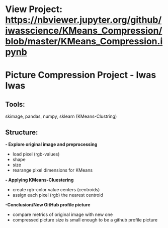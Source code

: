 # View Project: https://nbviewer.jupyter.org/github/iwasscience/KMeans_Compression/blob/master/KMeans_Compression.ipynb

# Picture Compression Project - Iwas Iwas

## Tools:

skimage, pandas, numpy, sklearn (KMeans-Clustring)

## Structure:

**- Explore original image and preprocessing**
  - load pixel (rgb-values)
  - shape
  - size
  - rearange pixel dimensions for KMeans 

**- Applying KMeans-Cluestering**

- create rgb-color value centers (centroids)
- assign each pixel (rgb) the nearest centroid 

**-Conclusion/New GitHub profile picture**

- compare metrics of original image with new one
- compressed picture size is small enough to be a github profile picture


